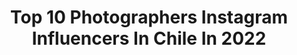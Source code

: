 ---
title: Top 10 Photographers Instagram Influencers In Chile In 2022
description: >-
  Find top photographers Instagram influencers in Chile in 2022. Most popular hashtags: #chile #photo #photography #photooftheday.
platform: Instagram
hits: 98
text_top: Analyze the top-rated Instagram accounts on inBeat.
text_bottom: Our search engine holds 98 Instagram influencers like this in Chile for you to connect with.
profiles:
  - username: "ozcar"
    fullname: >-
      Os
    bio: >-
      Director / Photographer / Filmmaker / OscarAndree@gmail.com Director: @kpopmatch
    location: "Chile"
    followers: 47975
    engagement: 754
    commentsToLikes: 0.029474
    id: ck0u6dgrc1kue0i19agewn2xf
    verified: false
    hashtags: "#photo, #filmphotography, #estonohaterminado, #photography"
  - username: "dburdiles"
    fullname: >-
      Darwin Burdiles
    bio: >-
      Portrait - Photographer 📷 Autodidacta ——————————— Contrataciones por DM ———————————
    location: "Chile"
    followers: 10230
    engagement: 728
    commentsToLikes: 0.125566
    id: ck6ti8b4c08d60j71tejec8f0
    verified: false
    hashtags: ""
  - username: "matigentillon"
    fullname: >-
      Mati Gentillon
    bio: >-
      Photographer 📷 Valpo.Viña.Santiago 📩matiasgentillon@gmail.com
    location: "Chile"
    followers: 25620
    engagement: 208
    commentsToLikes: 0.067895
    id: ck6uhbnrl86jc0j716lqw0zic
    verified: false
    hashtags: "#blue, #suicidegirls, #moda, #endlessfaces"
  - username: "javier.vergara.photo"
    fullname: >-
      Javier Vergara 📸
    bio: >-
      Photographer based in Chile 🇨🇱 * 📍 Santiago | Talcahuano * 📸 All photos taken by me * 📩 Contact via Direct.
    location: "Chile"
    followers: 34290
    engagement: 385
    commentsToLikes: 0.025279
    id: ck55k2tkzybpg0i113xly89we
    verified: false
    hashtags: "#photojournalism, #canon, #ldea, #chile"
  - username: "matiaskosznik"
    fullname: >-
      Matias Kosznik
    bio: >-
      🖥Designer, 🗺Traveler & 📷Photographer... #CHIC! Cazadores de tendencias x MEGAplus 🐥 @matiaskosznik 📧 mkosznik@hotmail.com
    location: "Chile"
    followers: 134872
    engagement: 78
    commentsToLikes: 0.042821
    id: ck5q2583debyv0i1135hwr2cn
    verified: true
    hashtags: "#losandes, #ad, #drone, #cuarentena"
  - username: "victorpinedaphoto"
    fullname: >-
      Victor Pineda
    bio: >-
      ⚪ Freelance Photographer ⚪ Documentary | Photojournalism “La fotografia no puede cambiar la realidad pero sí puede mostrarla". 📍Santiago, Chile.
    location: "Chile"
    followers: 17019
    engagement: 101
    commentsToLikes: 0.027788
    id: ck14hkoc4asp90i19rnz0qnsd
    verified: false
    hashtags: "#igers, #photograph, #documental, #protesta"
  - username: "ignaciodiazsb"
    fullname: >-
      Ignacio Diaz 🎥📸👨🏽‍💻✈️
    bio: >-
      Filmmaker l Photographer l 🇨🇱 Audiovisual Communicator in Red Bull @redbullcl @lollapaloozacl @jardinmallinkrodt
    location: "Chile"
    followers: 7840
    engagement: 737
    commentsToLikes: 0.105034
    id: ck5hnut8pofl70i11zxacmfyl
    verified: false
    hashtags: "#film, #tbt, #trap, #redbull"
  - username: "carlos_muller"
    fullname: >-
      carlos müller
    bio: >-
      Music Photographer
    location: "Chile"
    followers: 33553
    engagement: 523
    commentsToLikes: 0.018180
    id: ck0vzt3xdarui0i19ilabv8gq
    verified: true
    hashtags: "#liveconcert, #musicphotography, #keaneenchile, #dgmedios"
  - username: "rodrigoviverosphoto"
    fullname: >-
      Rodrigo Viveros Photography
    bio: >-
      Chilean Landscape Photographer🏕️
    location: "Chile"
    followers: 10260
    engagement: 796
    commentsToLikes: 0.058266
    id: ck6tiakm00coj0j71xcv2hlwu
    verified: false
    hashtags: "#nightscape, #landscapelovers, #patagonia, #epic"
  - username: "cristinaharboephoto"
    fullname: >-
      Cristina Harboe | Fine Art
    bio: >-
      🤓Cursos de fotografia online 📷 Wildlife &Landscape photographer. 🐆Patagonia expert. 📧️cristinaharboet@gmail.com
    location: "Chile"
    followers: 11654
    engagement: 415
    commentsToLikes: 0.065650
    id: ck15qnym23she0i196g16foi1
    verified: false
    hashtags: "#wildlifephotography, #natgeo, #naturephotography, #photooftheday"
---